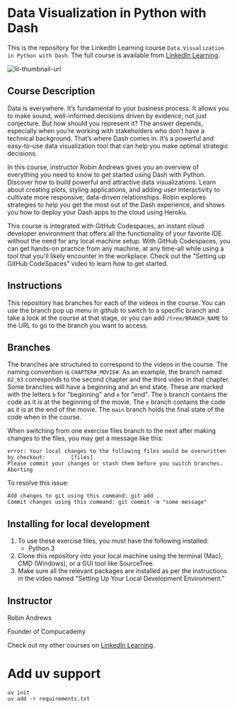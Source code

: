 # Data Visualization in Python with Dash

This is the repository for the LinkedIn Learning course `Data Visualization in Python with Dash`. The full course is available from [LinkedIn Learning][lil-course-url].

![lil-thumbnail-url]

## Course Description

<p>Data is everywhere. It’s fundamental to your business process. It allows you to make sound, well-informed decisions driven by evidence, not just conjecture. But how should you represent it? The answer depends, especially when you’re working with stakeholders who don’t have a technical background. That’s where Dash comes in. It’s a powerful and easy-to-use data visualization tool that can help you make optimal strategic decisions.</p><p>In this course, instructor Robin Andrews gives you an overview of everything you need to know to get started using Dash with Python. Discover how to build powerful and attractive data visualizations. Learn about creating plots, styling applications, and adding user interactivity to cultivate more responsive, data-driven relationships. Robin explores strategies to help you get the most out of the Dash experience, and shows you how to deploy your Dash apps to the cloud using Heroku.</p>

This course is integrated with GitHub Codespaces, an instant cloud developer environment that offers all the functionality of your favorite IDE without the need for any local machine setup. With GitHub Codespaces, you can get hands-on practice from any machine, at any time-all while using a tool that you'll likely encounter in the workplace. Check out the "Setting up GitHub CodeSpaces" video to learn how to get started.

## Instructions
This repository has branches for each of the videos in the course. You can use the branch pop up menu in github to switch to a specific branch and take a look at the course at that stage, or you can add `/tree/BRANCH_NAME` to the URL to go to the branch you want to access.

## Branches
The branches are structured to correspond to the videos in the course. The naming convention is `CHAPTER#_MOVIE#`. As an example, the branch named `02_03` corresponds to the second chapter and the third video in that chapter. 
Some branches will have a beginning and an end state. These are marked with the letters `b` for "beginning" and `e` for "end". The `b` branch contains the code as it is at the beginning of the movie. The `e` branch contains the code as it is at the end of the movie. The `main` branch holds the final state of the code when in the course.

When switching from one exercise files branch to the next after making changes to the files, you may get a message like this:

    error: Your local changes to the following files would be overwritten by checkout:        [files]
    Please commit your changes or stash them before you switch branches.
    Aborting

To resolve this issue:
	
    Add changes to git using this command: git add .
	Commit changes using this command: git commit -m "some message"

## Installing for local development

1. To use these exercise files, you must have the following installed:
	- Python 3
2. Clone this repository into your local machine using the terminal (Mac), CMD (Windows), or a GUI tool like SourceTree.
3. Make sure all the relevant packages are installed as per the instructions in the video named "Setting Up Your Local Development Environment."

## Instructor

Robin Andrews

Founder of Compucademy     

Check out my other courses on [LinkedIn Learning](https://www.linkedin.com/learning/instructors/robin-andrews?u=104).

[0]: # (Replace these placeholder URLs with actual course URLs)

[lil-course-url]: https://www.linkedin.com/learning/data-visualization-in-python-with-dash
[lil-thumbnail-url]: https://media.licdn.com/dms/image/v2/D560DAQEAeskwXJ66Cw/learning-public-crop_675_1200/B56ZS91c0IGQAY-/0/1738351693741?e=2147483647&v=beta&t=kNWAg9Z4js9NGvU3gBMdTJTdE_UIwZKZ6Sd-YPLnqjE

# Add uv support
```
uv init
uv add -r requirements.txt
```
